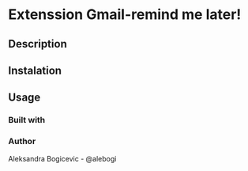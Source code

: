 # Extenssion Gmail-remind me later!

## Description

## Instalation

## Usage

### Built with

### Author
Aleksandra Bogicevic - @alebogi